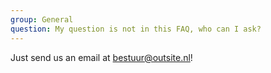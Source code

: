 ```yaml
---
group: General
question: My question is not in this FAQ, who can I ask?
---
```


Just send us an email at bestuur@outsite.nl!
